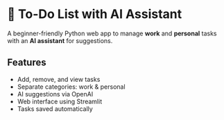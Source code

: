 # 📝 To-Do List with AI Assistant

A beginner-friendly Python web app to manage **work** and **personal** tasks with an **AI assistant** for suggestions.

## Features

- Add, remove, and view tasks
- Separate categories: work & personal
- AI suggestions via OpenAI
- Web interface using Streamlit
- Tasks saved automatically
